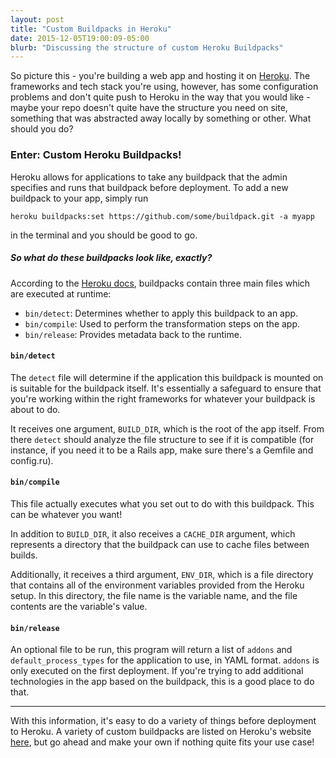 ```yaml
---
layout: post
title: "Custom Buildpacks in Heroku"
date: 2015-12-05T19:00:09-05:00
blurb: "Discussing the structure of custom Heroku Buildpacks"
---
```


So picture this - you're building a web app and hosting it on [Heroku](https://www.heroku.com/). The frameworks and tech stack you're using, however, has some configuration problems and don't quite push to Heroku in the way that you would like - maybe your repo doesn't quite have the structure you need on site, something that was abstracted away locally by something or other. What should you do?

### Enter: Custom Heroku Buildpacks!

Heroku allows for applications to take any buildpack that the admin specifies and runs that buildpack before deployment. To add a new buildpack to your app, simply run

~~~
heroku buildpacks:set https://github.com/some/buildpack.git -a myapp
~~~

in the terminal and you should be good to go.

##### So what do these buildpacks look like, exactly?

According to the [Heroku docs](https://devcenter.heroku.com/articles/buildpack-api), buildpacks contain three main files which are executed at runtime:

* `bin/detect`: Determines whether to apply this buildpack to an app.
* `bin/compile`: Used to perform the transformation steps on the app.
* `bin/release`: Provides metadata back to the runtime.

#### `bin/detect`

The `detect` file will determine if the application this buildpack is mounted on is suitable for the buildpack itself. It's essentially a safeguard to ensure that you're working within the right frameworks for whatever your buildpack is about to do.

It receives one argument, `BUILD_DIR`, which is the root of the app itself. From there `detect` should analyze the file structure to see if it is compatible (for instance, if you need it to be a Rails app, make sure there's a Gemfile and config.ru).

#### `bin/compile`

This file actually executes what you set out to do with this buildpack. This can be whatever you want!

In addition to `BUILD_DIR`, it also receives a `CACHE_DIR` argument, which represents a directory that the buildpack can use to cache files between builds.

Additionally, it receives a third argument, `ENV_DIR`, which is a file directory that contains all of the environment variables provided from the Heroku setup. In this directory, the file name is the variable name, and the file contents are the variable's value.

#### `bin/release`

An optional file to be run, this program will return a list of `addons` and `default_process_types` for the application to use, in YAML format. `addons` is only executed on the first deployment. If you're trying to add additional technologies in the app based on the buildpack, this is a good place to do that.

---

With this information, it's easy to do a variety of things before deployment to Heroku. A variety of custom buildpacks are listed on Heroku's website [here](https://elements.heroku.com/buildpacks), but go ahead and make your own if nothing quite fits your use case!

